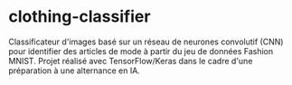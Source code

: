 # clothing-classifier
Classificateur d'images basé sur un réseau de neurones convolutif (CNN) pour identifier des articles de mode à partir du jeu de données Fashion MNIST. Projet réalisé avec TensorFlow/Keras dans le cadre d'une préparation à une alternance en IA.
